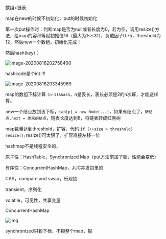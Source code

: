 数组+链表

map在new的时候不初始化，put的时候初始化

第一次put操作时：判断map是否为null或者长度为0，若为空，调用resize()方法，给map的容积等赋初始值16（最大为1<<31），负载因子0.75，threshold为12，然后new一个数组，初始化完成！

然后hash(key)：

![image-20200816202758400](C:\Users\peng\AppData\Roaming\Typora\typora-user-images\image-20200816202758400.png)

hashcode是个int !!!

![image-20200816203345969](C:\Users\peng\AppData\Roaming\Typora\typora-user-images\image-20200816203345969.png)

map的数组下标计算 `(n-1)&hash`，n是表长，表长必须是2的n次幂，才能这样算。

new一个结点放到该下标，`tab[p] = new Node(...)`，如果有结点了，`新结点.next = 原来的结点`，链表长度达到8，将链表转成红黑树

map数量达到threshold，扩容，代码 `if (++size > threshold) resize();`resize()可太狠了，扩容直接左移一位

hashmap不是线程安全的，

原子性：HashTable，Synchronized Map（put方法前加了锁，性能会变低）

有序性：ConcurrentHashMap，JUC并发包里的

CAS，compare and swap，乐观锁

transient，序列化

volatile，可见性，共享变量

ConcurrentHashMap

![img](file:///D:\TencentQQ\QQ下载文件\2522548509\Image\C2C\{0Q6QVNJOK{S0(7IJ)MH69D.png)

synchronized只锁下标，不锁整个map，狠